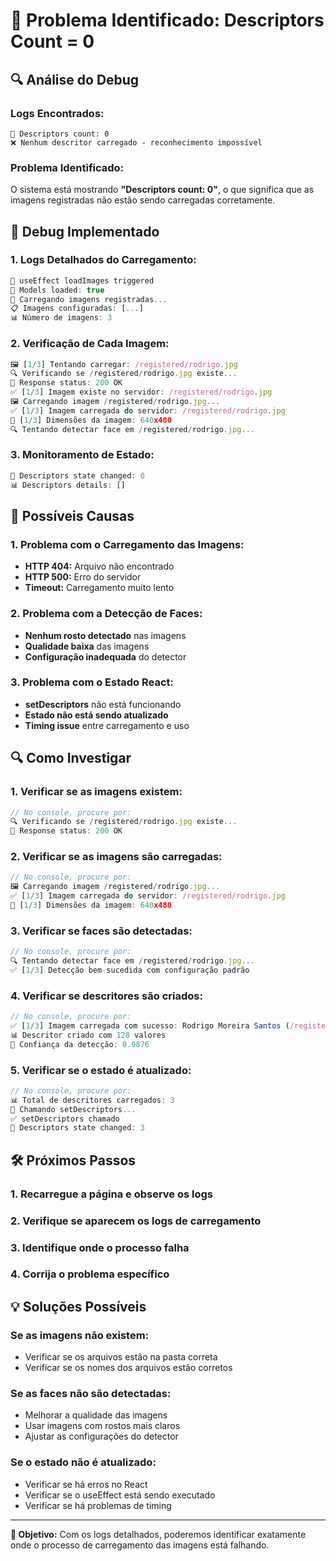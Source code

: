 # 🚨 Problema Identificado: Descriptors Count = 0

## 🔍 Análise do Debug

### **Logs Encontrados:**

```
👥 Descriptors count: 0
❌ Nenhum descritor carregado - reconhecimento impossível
```

### **Problema Identificado:**

O sistema está mostrando **"Descriptors count: 0"**, o que significa que as imagens registradas não estão sendo carregadas corretamente.

## 🔧 Debug Implementado

### 1. **Logs Detalhados do Carregamento:**

```javascript
🔄 useEffect loadImages triggered
🤖 Models loaded: true
🔄 Carregando imagens registradas...
📋 Imagens configuradas: [...]
📊 Número de imagens: 3
```

### 2. **Verificação de Cada Imagem:**

```javascript
🖼️ [1/3] Tentando carregar: /registered/rodrigo.jpg
🔍 Verificando se /registered/rodrigo.jpg existe...
📡 Response status: 200 OK
✅ [1/3] Imagem existe no servidor: /registered/rodrigo.jpg
🖼️ Carregando imagem /registered/rodrigo.jpg...
✅ [1/3] Imagem carregada do servidor: /registered/rodrigo.jpg
📐 [1/3] Dimensões da imagem: 640x480
🔍 Tentando detectar face em /registered/rodrigo.jpg...
```

### 3. **Monitoramento de Estado:**

```javascript
🔄 Descriptors state changed: 0
📊 Descriptors details: []
```

## 🎯 Possíveis Causas

### 1. **Problema com o Carregamento das Imagens:**

- **HTTP 404:** Arquivo não encontrado
- **HTTP 500:** Erro do servidor
- **Timeout:** Carregamento muito lento

### 2. **Problema com a Detecção de Faces:**

- **Nenhum rosto detectado** nas imagens
- **Qualidade baixa** das imagens
- **Configuração inadequada** do detector

### 3. **Problema com o Estado React:**

- **setDescriptors** não está funcionando
- **Estado não está sendo atualizado**
- **Timing issue** entre carregamento e uso

## 🔍 Como Investigar

### 1. **Verificar se as imagens existem:**

```javascript
// No console, procure por:
🔍 Verificando se /registered/rodrigo.jpg existe...
📡 Response status: 200 OK
```

### 2. **Verificar se as imagens são carregadas:**

```javascript
// No console, procure por:
🖼️ Carregando imagem /registered/rodrigo.jpg...
✅ [1/3] Imagem carregada do servidor: /registered/rodrigo.jpg
📐 [1/3] Dimensões da imagem: 640x480
```

### 3. **Verificar se faces são detectadas:**

```javascript
// No console, procure por:
🔍 Tentando detectar face em /registered/rodrigo.jpg...
✅ [1/3] Detecção bem-sucedida com configuração padrão
```

### 4. **Verificar se descritores são criados:**

```javascript
// No console, procure por:
✅ [1/3] Imagem carregada com sucesso: Rodrigo Moreira Santos (/registered/rodrigo.jpg)
📊 Descritor criado com 128 valores
🎯 Confiança da detecção: 0.9876
```

### 5. **Verificar se o estado é atualizado:**

```javascript
// No console, procure por:
📊 Total de descritores carregados: 3
🔄 Chamando setDescriptors...
✅ setDescriptors chamado
🔄 Descriptors state changed: 3
```

## 🛠️ Próximos Passos

### 1. **Recarregue a página** e observe os logs

### 2. **Verifique se aparecem os logs de carregamento**

### 3. **Identifique onde o processo falha**

### 4. **Corrija o problema específico**

## 💡 Soluções Possíveis

### **Se as imagens não existem:**

- Verificar se os arquivos estão na pasta correta
- Verificar se os nomes dos arquivos estão corretos

### **Se as faces não são detectadas:**

- Melhorar a qualidade das imagens
- Usar imagens com rostos mais claros
- Ajustar as configurações do detector

### **Se o estado não é atualizado:**

- Verificar se há erros no React
- Verificar se o useEffect está sendo executado
- Verificar se há problemas de timing

---

**🎯 Objetivo:** Com os logs detalhados, poderemos identificar exatamente onde o processo de carregamento das imagens está falhando.
